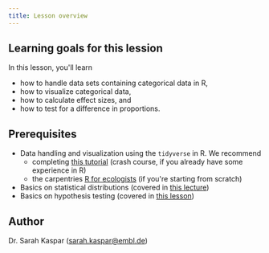```yaml
---
title: Lesson overview
---
```


## Learning goals for this lession

In this lesson, you'll learn

- how to handle data sets containing categorical data in R,  
- how to visualize categorical data,  
- how to calculate effect sizes, and 
- how to test for a difference in proportions.  


## Prerequisites

- Data handling and visualization using the `tidyverse` in R. We recommend  
    - completing [this tutorial](https://www.ebi.ac.uk/training/online/courses/biostatistics-introduction/data-handling-and-visualisation/) (crash course, if you already have some experience in R)
    - the carpentries [R for ecologists](https://datacarpentry.org/R-ecology-lesson/) (if you're starting from scratch)
- Basics on statistical distributions (covered in [this lecture](https://sarahkaspar.github.io/biostatistics-course/)) 
- Basics on hypothesis testing (covered in [this lesson](https://sarahkaspar.github.io/hypothesis-testing/))

## Author

Dr. Sarah Kaspar (sarah.kaspar@embl.de)